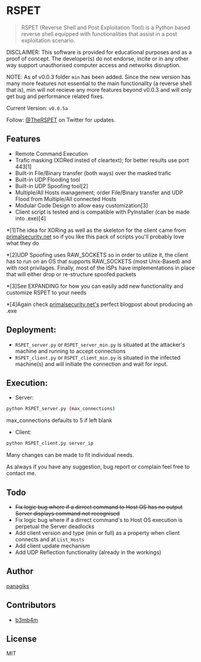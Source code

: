 # RSPET
> RSPET (Reverse Shell and Post Exploitation Tool) is a Python based reverse shell equipped with functionalities that assist in a post exploitation scenario.

DISCLAIMER: This software is provided for educational purposes and as a proof of concept. The developer(s) do not endorse, incite or in any other way support unauthorised computer access and networks disruption.

NOTE: As of v0.0.3 folder `min` has been added. Since the new version has many more features not essential to the main functionality (a reverse shell that is), min will not recieve any more features beyond v0.0.3 and will only get bug and performance related fixes.

Current Version: `v0.0.5a`

Follow: [@TheRSPET](https://twitter.com/TheRSPET) on Twitter for updates.

## Features

* Remote Command Execution
* Trafic masking (XORed insted of cleartext); for better results use port 443[1]
* Built-in File/Binary transfer (both ways) over the masked trafic
* Built-in UDP Flooding tool
* Built-in UDP Spoofing tool[2]
* Multiple/All Hosts management; order File/Binary transfer and UDP Flood from Multiple/All connected Hosts
* Modular Code Design to allow easy customization[3]
* Client script is tested and is compatible with PyInstaller (can be made into .exe)[4]

*[1]The idea for XORing as well as the skeleton for the client came from [primalsecurity.net](http://www.primalsecurity.net) so if you like this pack of scripts you'll probably love what they do

*[2]UDP Spoofing uses RAW_SOCKETS so in order to utilize it, the client has to run on an OS that supports RAW_SOCKETS (most Unix-Based) and with root privilages. Finally, most of the ISPs have implementations in place that will either drop or re-structure spoofed packets

*[3]See EXPANDING for how you can easily add new functionality and customize RSPET to your needs

*[4]Again check [primalsecurity.net's](http://www.primalsecurity.net) perfect blogpost about producing an .exe

## Deployment:

* `RSPET_server.py` or `RSPET_server_min.py` is situated at the attacker's machine and running to accept connections
* `RSPET_client.py` or `RSPET_client_min.py` is situated in the infected machine(s) and will initiate the connection and wait for input. 

## Execution:

* Server:
```sh
python RSPET_server.py (max_connections) 
```
max_connections defaults to 5 if left blank

* Client: 
```sh
python RSPET_client.py server_ip
```

Many changes can be made to fit individual needs.

As always if you have any suggestion, bug report or complain feel free to contact me.

## Todo

* ~~Fix logic bug where if a dirrect command to Host OS has no output Server displays command not recognised~~
* Fix logic bug where if a dirrect command's to Host OS execution is perpetual the Server deadlocks
* Add client version and type (min or full) as a property when client connects and at `List_Hosts`
* Add client update mechanism
* Add UDP Reflection functionality (already in the workings)

## Author

[panagiks](https://twitter.com/panagiks)

## Contributors

* [b3mb4m](https://github.com/b3mb4m)

## License

MIT
